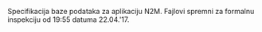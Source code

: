 Specifikacija baze podataka za aplikaciju N2M.
Fajlovi spremni za formalnu inspekciju od 19:55 datuma 22.04.'17.
